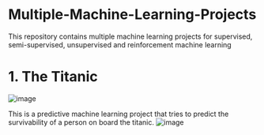 # Multiple-Machine-Learning-Projects
This repository contains multiple machine learning projects for supervised, semi-supervised, unsupervised and reinforcement machine learning 


# 1. The Titanic
![image](https://user-images.githubusercontent.com/68260816/192471952-4018e9da-78f3-4527-9d57-af513a16dbce.png)

This is a predictive machine learning project that tries to predict the survivability of a person on board the titanic.
![image](https://user-images.githubusercontent.com/68260816/192472368-f86f6624-c721-4fe5-a11c-a1fc1a3c080a.png)
